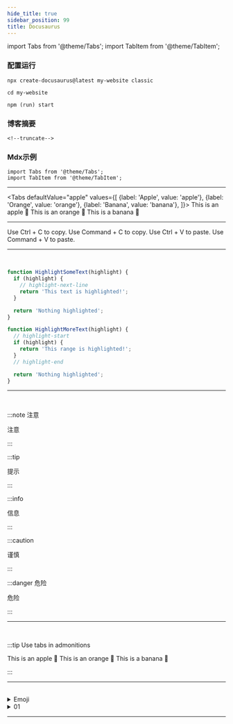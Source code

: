 ```yaml
---
hide_title: true
sidebar_position: 99
title: Docusaurus
---
```


import Tabs from '@theme/Tabs';
import TabItem from '@theme/TabItem';


### 配置运行

```
npx create-docusaurus@latest my-website classic

cd my-website

npm (run) start
```



### 博客摘要

```
<!--truncate-->
```

### Mdx示例

```
import Tabs from '@theme/Tabs';
import TabItem from '@theme/TabItem';
```

---

<Tabs
  defaultValue="apple"
  values={[
    {label: 'Apple', value: 'apple'},
    {label: 'Orange', value: 'orange'},
    {label: 'Banana', value: 'banana'},
  ]}>
  <TabItem value="apple">This is an apple 🍎</TabItem>
  <TabItem value="orange">This is an orange 🍊</TabItem>
  <TabItem value="banana">This is a banana 🍌</TabItem>
</Tabs>

---

<Tabs groupId="operating-systems">
  <TabItem value="win" label="Windows">Use Ctrl + C to copy.</TabItem>
  <TabItem value="mac" label="macOS">Use Command + C to copy.</TabItem>
</Tabs>

<Tabs groupId="operating-systems">
  <TabItem value="win" label="Windows">Use Ctrl + V to paste.</TabItem>
  <TabItem value="mac" label="macOS">Use Command + V to paste.</TabItem>
</Tabs>

---

<br/>

```js
function HighlightSomeText(highlight) {
  if (highlight) {
    // highlight-next-line
    return 'This text is highlighted!';
  }

  return 'Nothing highlighted';
}

function HighlightMoreText(highlight) {
  // highlight-start
  if (highlight) {
    return 'This range is highlighted!';
  }
  // highlight-end

  return 'Nothing highlighted';
}
```

---
<br/>

:::note 注意

注意

:::

:::tip

提示

:::

:::info

信息

:::

:::caution

谨慎

:::

:::danger 危险

危险

:::


---
<br/>

:::tip Use tabs in admonitions


<Tabs>
  <TabItem value="apple" label="Apple">This is an apple 🍎</TabItem>
  <TabItem value="orange" label="Orange">This is an orange 🍊</TabItem>
  <TabItem value="banana" label="Banana">This is a banana 🍌</TabItem>
</Tabs>

:::

---

<br/>

<details>
  <summary>Emoji</summary>
  <div>
    <div>
Code：https://github.com/ikatyang/emoji-cheat-sheet/<br/>
Copy：https://emojipedia.org/<br/>
📕📙📗📘 🔴🟠🟡🟢🟤🔵🟣⚫⚪🌙☀️🌕📖📚🏠🏘️✈️🚀🛰️✨⏳🎉🔍✉️📧💊<br/>
    </div>
    <br/>
  </div>
</details>

<details>
  <summary>01</summary>
  <div>
    <div>一</div>
    <br/>
    <details>
      <summary>02</summary>
      <div>二</div>
      <br/>
      <details>
        <summary>03</summary>
        <div>......</div>
      </details>
    </details>
  </div>
</details>


---

<br/>